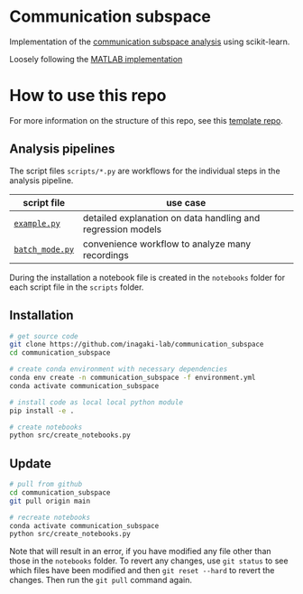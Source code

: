 # Communication subspace
Implementation of the
[communication subspace analysis](https://doi.org/10.1016/j.neuron.2019.01.026) using scikit-learn.

Loosely following the
[MATLAB implementation](https://github.com/joao-semedo/communication-subspace/tree/master)

# How to use this repo
For more information on the structure of this repo, 
see this [template repo](https://github.com/inagaki-lab/template_data_pipelines).

## Analysis pipelines
The script files `scripts/*.py` are workflows for the individual steps in the analysis pipeline.

|script file|use case|
|---|---|
|[`example.py`](scripts/example.py)| detailed explanation on data handling and regression models|
|[`batch_mode.py`](scripts/batch_analysis.py)| convenience workflow to analyze many recordings |

During the installation a notebook file is created in the `notebooks` folder 
for each script file in the `scripts` folder.

## Installation
```bash
# get source code
git clone https://github.com/inagaki-lab/communication_subspace
cd communication_subspace

# create conda environment with necessary dependencies
conda env create -n communication_subspace -f environment.yml
conda activate communication_subspace

# install code as local local python module
pip install -e .

# create notebooks
python src/create_notebooks.py
```

## Update
```bash
# pull from github
cd communication_subspace
git pull origin main

# recreate notebooks
conda activate communication_subspace
python src/create_notebooks.py
```

Note that will result in an error, if you have modified any file other than those in the `notebooks` folder.
To revert any changes, use `git status` to see which files have been modified and then `git reset --hard` to revert the changes.
Then run the `git pull` command again.

